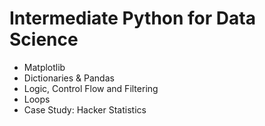 # Intermediate Python for Data Science #

* Matplotlib
* Dictionaries & Pandas
* Logic, Control Flow and Filtering
* Loops
* Case Study: Hacker Statistics

